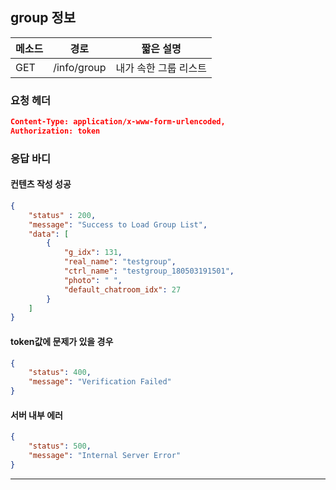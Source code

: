 ## group 정보

| 메소드 | 경로        | 짧은 설명             |
| ------ | ----------- | --------------------- |
| GET    | /info/group | 내가 속한 그룹 리스트 |

### 요청 헤더

```json
Content-Type: application/x-www-form-urlencoded,
Authorization: token
```

### 응답 바디

#### 컨텐츠 작성 성공

```json
{
    "status" : 200,
    "message": "Success to Load Group List",
    "data": [
        {
            "g_idx": 131,
            "real_name": "testgroup",
            "ctrl_name": "testgroup_180503191501",
            "photo": " ",
            "default_chatroom_idx": 27
        }
    ]
}
```

#### token값에 문제가 있을 경우

```json
{
    "status": 400,
    "message": "Verification Failed"
}
```

#### 서버 내부 에러

```json
{
    "status": 500,
    "message": "Internal Server Error"
}
```
------